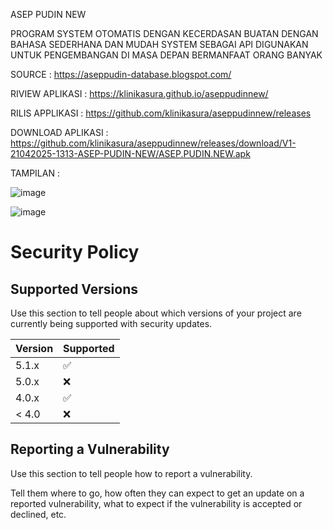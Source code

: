 ASEP PUDIN NEW

PROGRAM SYSTEM OTOMATIS DENGAN KECERDASAN BUATAN
DENGAN BAHASA SEDERHANA DAN MUDAH
SYSTEM SEBAGAI API
DIGUNAKAN UNTUK PENGEMBANGAN DI MASA DEPAN BERMANFAAT ORANG BANYAK

SOURCE : https://aseppudin-database.blogspot.com/

RIVIEW APLIKASI : https://klinikasura.github.io/aseppudinnew/

RILIS APPLIKASI : https://github.com/klinikasura/aseppudinnew/releases

DOWNLOAD APLIKASI : https://github.com/klinikasura/aseppudinnew/releases/download/V1-21042025-1313-ASEP-PUDIN-NEW/ASEP.PUDIN.NEW.apk

TAMPILAN : 

![image](https://github.com/user-attachments/assets/e2331643-c5f4-40d1-9a10-6986d1958fd4)

![image](https://github.com/user-attachments/assets/bb2ef772-1820-4166-91a6-f0346d211e02)





# Security Policy

## Supported Versions

Use this section to tell people about which versions of your project are
currently being supported with security updates.

| Version | Supported          |
| ------- | ------------------ |
| 5.1.x   | :white_check_mark: |
| 5.0.x   | :x:                |
| 4.0.x   | :white_check_mark: |
| < 4.0   | :x:                |

## Reporting a Vulnerability

Use this section to tell people how to report a vulnerability.

Tell them where to go, how often they can expect to get an update on a
reported vulnerability, what to expect if the vulnerability is accepted or
declined, etc.
